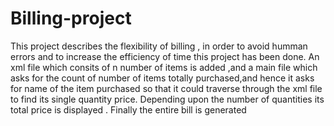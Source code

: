 # Billing-project
This project describes the flexibility of billing , in order to avoid humman errors and to increase the efficiency of time this project has been done. An xml file which consits of n number of items is added ,and a main file which asks for the count of number of items totally purchased,and hence it asks for name of the item purchased so that it could traverse through the xml file to find its single quantity price.
Depending upon the number of quantities its total price is displayed . Finally the entire bill is generated 
